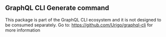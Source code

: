 ## GraphQL CLI Generate command

This package is part of the GraphQL CLI ecosystem and it is not designed to be consumed separately. 
Go to: https://github.com/Urigo/graphql-cli for more information